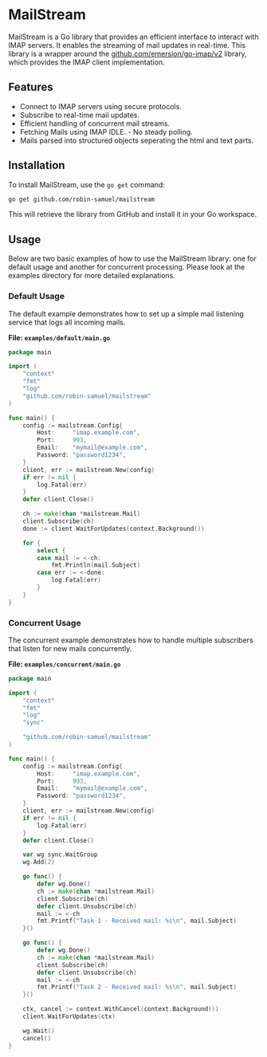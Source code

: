 # MailStream

MailStream is a Go library that provides an efficient interface to interact with IMAP servers. It enables the streaming of mail updates in real-time. This library is a wrapper around the [github.com/emersion/go-imap/v2](https://github.com/emersion/go-imap) library, which provides the IMAP client implementation.

## Features

- Connect to IMAP servers using secure protocols.
- Subscribe to real-time mail updates.
- Efficient handling of concurrent mail streams.
- Fetching Mails using IMAP IDLE. - No steady polling.
- Mails parsed into structured objects seperating the html and text parts.

## Installation

To install MailStream, use the `go get` command:

```bash
go get github.com/robin-samuel/mailstream
```

This will retrieve the library from GitHub and install it in your Go workspace.

## Usage

Below are two basic examples of how to use the MailStream library: one for default usage and another for concurrent processing. Please look at the examples directory for more detailed explanations.

### Default Usage

The default example demonstrates how to set up a simple mail listening service that logs all incoming mails.

**File: `examples/default/main.go`**

```go
package main

import (
    "context"
    "fmt"
    "log"
    "github.com/robin-samuel/mailstream"
)

func main() {
    config := mailstream.Config{
        Host:     "imap.example.com",
        Port:     993,
        Email:    "mymail@example.com",
        Password: "password1234",
    }
    client, err := mailstream.New(config)
    if err != nil {
        log.Fatal(err)
    }
    defer client.Close()

    ch := make(chan *mailstream.Mail)
    client.Subscribe(ch)
    done := client.WaitForUpdates(context.Background())

    for {
        select {
        case mail := <-ch:
            fmt.Println(mail.Subject)
        case err := <-done:
            log.Fatal(err)
        }
    }
}
```

### Concurrent Usage

The concurrent example demonstrates how to handle multiple subscribers that listen for new mails concurrently.

**File: `examples/concurrent/main.go`**

```go
package main

import (
	"context"
	"fmt"
	"log"
	"sync"

	"github.com/robin-samuel/mailstream"
)

func main() {
	config := mailstream.Config{
		Host:     "imap.example.com",
		Port:     993,
		Email:    "mymail@example.com",
		Password: "password1234",
	}
	client, err := mailstream.New(config)
	if err != nil {
		log.Fatal(err)
	}
	defer client.Close()

	var wg sync.WaitGroup
	wg.Add(2)

	go func() {
		defer wg.Done()
		ch := make(chan *mailstream.Mail)
		client.Subscribe(ch)
		defer client.Unsubscribe(ch)
		mail := <-ch
		fmt.Printf("Task 1 - Received mail: %s\n", mail.Subject)
	}()

	go func() {
		defer wg.Done()
		ch := make(chan *mailstream.Mail)
		client.Subscribe(ch)
		defer client.Unsubscribe(ch)
		mail := <-ch
		fmt.Printf("Task 2 - Received mail: %s\n", mail.Subject)
	}()

	ctx, cancel := context.WithCancel(context.Background())
	client.WaitForUpdates(ctx)

	wg.Wait()
	cancel()
}

```
